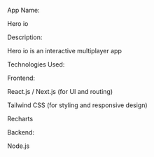  App Name:

Hero io

Description:

Hero io is an interactive multiplayer app 



Technologies Used:

Frontend:

React.js / Next.js (for UI and routing)

Tailwind CSS (for styling and responsive design)

Recharts 

Backend:

Node.js 


